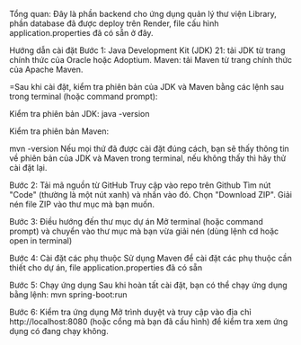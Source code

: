 Tổng quan: Đây là phần backend cho ứng dụng quản lý thư viện Library, phần database đã được deploy trên Render, file cấu hình application.properties đã có sẵn ở đây.

Hướng dẫn cài đặt
Bước 1:
Java Development Kit (JDK) 21:  tải JDK từ trang chính thức của Oracle hoặc Adoptium.
Maven: tải Maven từ trang chính thức của Apache Maven.

=Sau khi cài đặt, kiểm tra phiên bản của JDK và Maven bằng các lệnh sau trong terminal (hoặc command prompt):

Kiểm tra phiên bản JDK:
java -version

Kiểm tra phiên bản Maven:

mvn -version
Nếu mọi thứ đã được cài đặt đúng cách, bạn sẽ thấy thông tin về phiên bản của JDK và Maven trong terminal, nếu không thấy thì hãy thử cài đặt lại.

Bước 2: Tải mã nguồn từ GitHub
Truy cập vào repo trên Github
Tìm nút "Code" (thường là một nút xanh) và nhấn vào đó.
Chọn "Download ZIP".
Giải nén file ZIP vào thư mục mà bạn muốn.

Bước 3: Điều hướng đến thư mục dự án
Mở terminal (hoặc command prompt) và chuyển vào thư mục mà bạn vừa giải nén (dùng lệnh cd hoặc open in terminal)

Bước 4: Cài đặt các phụ thuộc
Sử dụng Maven để cài đặt các phụ thuộc cần thiết cho dự án,
file application.properties đã có sẵn

Bước 5: Chạy ứng dụng
Sau khi hoàn tất cài đặt, bạn có thể chạy ứng dụng bằng lệnh:
mvn spring-boot:run

Bước 6: Kiểm tra ứng dụng
Mở trình duyệt và truy cập vào địa chỉ http://localhost:8080 (hoặc cổng mà bạn đã cấu hình) để kiểm tra xem ứng dụng có đang chạy không.

